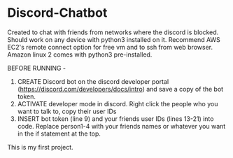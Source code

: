 # Discord-Chatbot

Created to chat with friends from networks where the discord is blocked.
Should work on any device with python3 installed on it.
Recommend AWS EC2's remote connect option for free vm and to ssh from web browser.  Amazon linux 2 comes with python3 pre-installed.

BEFORE RUNNING -
1. CREATE Discord bot on the discord developer portal (https://discord.com/developers/docs/intro) and save a copy of the bot token. 
2. ACTIVATE developer mode in discord. Right click the people who you want to talk to, copy their user IDs
3. INSERT bot token (line 9) and your friends user IDs (lines 13-21) into code.  Replace person1-4 with your friends names or whatever you want in the if statement at the top.

This is my first project.
